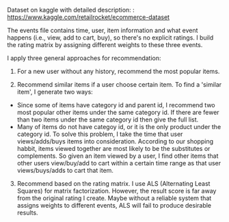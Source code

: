 Dataset on kaggle with detailed description: : https://www.kaggle.com/retailrocket/ecommerce-dataset

The events file contains time, user, item information and what event happens (i.e., view, add to cart, buy), so there's no explicit ratings. I build the rating matrix by assigning different weights to these three events. 

I apply three general approaches for recommendation:

1. For a new user without any history, recommend the most popular items.

2. Recommend similar items if a user choose certain item. To find a 'similar item', I generate two ways:
  - Since some of items have category id and parent id, I recommend two most popular other items under the same category id. If there are fewer than two items under the same category id then give the full list. 
  - Many of items do not have categoy id, or it is the only product under the category id. To solve this problem, I take the time that user views/adds/buys items into consideration. According to our shopping habbit, items viewed together are most likely to be the substitutes or complements. So given an item viewed by a user, I find other items that other users view/buy/add to cart within a certain time range as that user views/buys/adds to cart that item.
  
3. Recommend based on the rating matrix. I use ALS (Alternating Least Squares) for matrix factorization. However, the result score is far away from the original rating I create. Maybe without a reliable system that assigns weights to different events, ALS will fail to produce desirable results.
  
